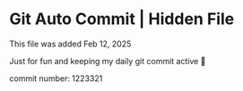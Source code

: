 # Git Auto Commit | Hidden File

This file was added Feb 12, 2025

Just for fun and keeping my daily git commit active 🤪

commit number: 1223321

